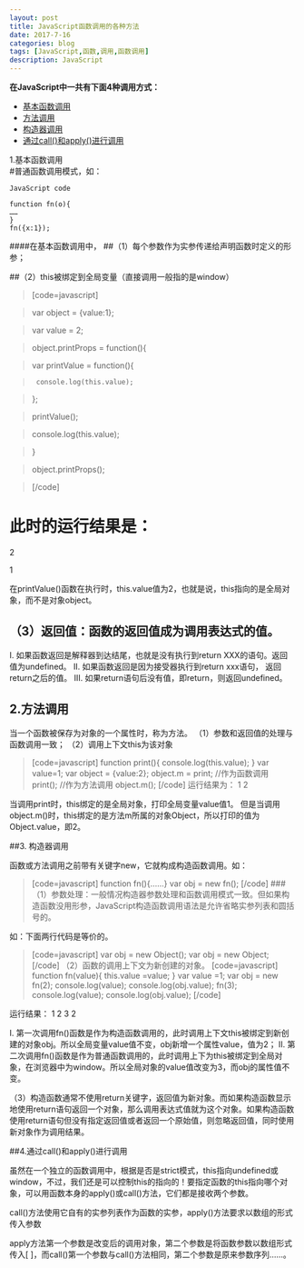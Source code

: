 ```yaml
---
layout: post
title: JavaScript函数调用的各种方法
date: 2017-7-16
categories: blog
tags: [JavaScript,函数,调用,函数调用]
description: JavaScript
---
```


**在JavaScript中一共有下面4种调用方式：**

* [基本函数调用](#1.基本函数调用)  
* [方法调用](#2.方法调用)  
* [构造器调用](#3.构造器调用)  
* [通过call()和apply()进行调用](#4.通过call()和apply()进行调用)

1.基本函数调用  
#普通函数调用模式，如：

    JavaScript code
    
    function fn(o){
    …… 
    }
    fn({x:1});

####在基本函数调用中，
##（1）每个参数作为实参传递给声明函数时定义的形参；

##（2）this被绑定到全局变量（直接调用一般指的是window）

>[code=javascript]


>  var object = {value:1};

> var value = 2;

> object.printProps = function(){

>    var printValue = function(){

>      console.log(this.value);

>    };

>   printValue();

>   console.log(this.value);

> }

> object.printProps();

>[/code]


# 此时的运行结果是：
 2
 
 1

在printValue()函数在执行时，this.value值为2，也就是说，this指向的是全局对象，而不是对象object。

## （3）返回值：函数的返回值成为调用表达式的值。
I. 如果函数返回是解释器到达结尾，也就是没有执行到return XXX的语句。返回值为undefined。 
II. 如果函数返回是因为接受器执行到return xxx语句， 返回return之后的值。 
III. 如果return语句后没有值，即return，则返回undefined。

2.方法调用
---

当一个函数被保存为对象的一个属性时，称为方法。
（1）参数和返回值的处理与函数调用一致；
（2）调用上下文this为该对象
>[code=javascript] 
>function print(){
>    console.log(this.value); 
>  }
>  var value=1;
>  var object = {value:2};
>  object.m = print;
>  //作为函数调用
>  print();
>  //作为方法调用
>  object.m();
>[/code]
运行结果为：
 1
 2

当调用print时，this绑定的是全局对象，打印全局变量value值1。
但是当调用object.m()时，this绑定的是方法m所属的对象Object，所以打印的值为Object.value，即2。

##3. 构造器调用

 函数或方法调用之前带有关键字new，它就构成构造函数调用。如：
>[code=javascript]
> function fn(){……}
> var obj = new fn();
>[/code]
###（1）参数处理：一般情况构造器参数处理和函数调用模式一致。但如果构造函数没用形参，JavaScript构造函数调用语法是允许省略实参列表和圆括号的。

如：下面两行代码是等价的。
>[code=javascript]
>  var obj = new Object();
>  var obj = new Object;
>[/code]
（2）函数的调用上下文为新创建的对象。
>[code=javascript]
> function fn(value){
>   this.value =value;
> }
> var value =1;
> var obj = new fn(2);
> console.log(value);
> console.log(obj.value);
>fn(3);
>console.log(value);
>console.log(obj.value);
>[/code]

运行结果：
 1
 2
 3
 2

 I. 第一次调用fn()函数是作为构造函数调用的，此时调用上下文this被绑定到新创建的对象obj。所以全局变量value值不变，obj新增一个属性value，值为2；
 II. 第二次调用fn()函数是作为普通函数调用的，此时调用上下为this被绑定到全局对象，在浏览器中为window。所以全局对象的value值改变为3，而obj的属性值不变。

（3）构造函数通常不使用return关键字，返回值为新对象。而如果构造函数显示地使用return语句返回一个对象，那么调用表达式值就为这个对象。如果构造函数使用return语句但没有指定返回值或者返回一个原始值，则忽略返回值，同时使用新对象作为调用结果。

##4.通过call()和apply()进行调用

虽然在一个独立的函数调用中，根据是否是strict模式，this指向undefined或window，不过，我们还是可以控制this的指向的！要指定函数的this指向哪个对象，可以用函数本身的apply()或call()方法，它们都是接收两个参数。

call()方法使用它自有的实参列表作为函数的实参，apply()方法要求以数组的形式传入参数

apply方法第一个参数是改变后的调用对象，第二个参数是将函数参数以数组形式传入[ ]，而call()第一个参数与call()方法相同，第二个参数是原来参数序列......。
